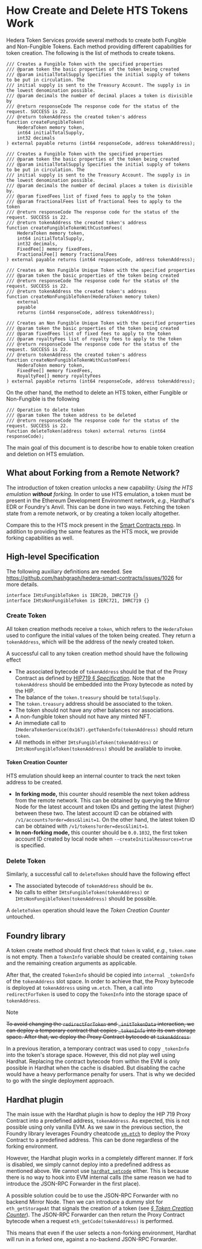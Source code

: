 # How Create and Delete HTS Tokens Work

Hedera Token Services provide several methods to create both Fungible and Non-Fungible Tokens.
Each method providing different capabilities for token creation.
The following is the list of methods to create tokens.

```solidity
/// Creates a Fungible Token with the specified properties
/// @param token the basic properties of the token being created
/// @param initialTotalSupply Specifies the initial supply of tokens to be put in circulation. The
/// initial supply is sent to the Treasury Account. The supply is in the lowest denomination possible.
/// @param decimals the number of decimal places a token is divisible by
/// @return responseCode The response code for the status of the request. SUCCESS is 22.
/// @return tokenAddress the created token's address
function createFungibleToken(
    HederaToken memory token,
    int64 initialTotalSupply,
    int32 decimals
) external payable returns (int64 responseCode, address tokenAddress);

/// Creates a Fungible Token with the specified properties
/// @param token the basic properties of the token being created
/// @param initialTotalSupply Specifies the initial supply of tokens to be put in circulation. The
/// initial supply is sent to the Treasury Account. The supply is in the lowest denomination possible.
/// @param decimals the number of decimal places a token is divisible by.
/// @param fixedFees list of fixed fees to apply to the token
/// @param fractionalFees list of fractional fees to apply to the token
/// @return responseCode The response code for the status of the request. SUCCESS is 22.
/// @return tokenAddress the created token's address
function createFungibleTokenWithCustomFees(
    HederaToken memory token,
    int64 initialTotalSupply,
    int32 decimals,
    FixedFee[] memory fixedFees,
    FractionalFee[] memory fractionalFees
) external payable returns (int64 responseCode, address tokenAddress);

/// Creates an Non Fungible Unique Token with the specified properties
/// @param token the basic properties of the token being created
/// @return responseCode The response code for the status of the request. SUCCESS is 22.
/// @return tokenAddress the created token's address
function createNonFungibleToken(HederaToken memory token)
    external
    payable
    returns (int64 responseCode, address tokenAddress);

/// Creates an Non Fungible Unique Token with the specified properties
/// @param token the basic properties of the token being created
/// @param fixedFees list of fixed fees to apply to the token
/// @param royaltyFees list of royalty fees to apply to the token
/// @return responseCode The response code for the status of the request. SUCCESS is 22.
/// @return tokenAddress the created token's address
function createNonFungibleTokenWithCustomFees(
    HederaToken memory token,
    FixedFee[] memory fixedFees,
    RoyaltyFee[] memory royaltyFees
) external payable returns (int64 responseCode, address tokenAddress);
```

On the other hand, the method to delete an HTS token, either Fungible or Non-Fungible is the following

```solidity
/// Operation to delete token
/// @param token The token address to be deleted
/// @return responseCode The response code for the status of the request. SUCCESS is 22.
function deleteToken(address token) external returns (int64 responseCode);
```

The main goal of this document is to describe how to enable token creation and deletion on HTS emulation.

## What about Forking from a Remote Network?

The introduction of token creation unlocks a new capability:
_Using the HTS emulation **without** forking._
In order to use HTS emulation, a token must be present in the Ethereum Development Environment network, _e.g._, Hardhat's EDR or Foundry's Anvil.
This can be done in two ways.
Fetching the token state from a remote network, or by creating a token locally altogether.

Compare this to the HTS mock present in the [Smart Contracts repo](https://github.com/hashgraph/hedera-smart-contracts/tree/main/test/foundry/mocks/hts-precompile).
In addition to providing the same features as the HTS mock, we provide forking capabilities as well.

## High-level Specification

The following auxiliary definitions are needed.
See <https://github.com/hashgraph/hedera-smart-contracts/issues/1026> for more details.

```solidity
interface IHtsFungibleToken is IERC20, IHRC719 {}
interface IHtsNonFungibleToken is IERC721, IHRC719 {}
```

### Create Token

All token creation methods receive a `token`, which refers to the `HederaToken` used to configure the initial values of the token being created.
They return a `tokenAddress`, which will be the address of the newly created token.

A successful call to any token creation method should have the following effect

- The associated bytecode of `tokenAddress` should be that of the Proxy Contract as defined by [HIP719 _&sect; Specification_](https://hips.hedera.com/hip/hip-719). Note that the `tokenAddress` should be embedded into the Proxy bytecode as noted by the HIP.
- The balance of the `token.treasury` should be `totalSupply`.
- The `token.treasury` address should be associated to the token.
- The token should not have any other balances nor associations.
- A non-fungible token should not have any minted NFT.
- An immediate call to `IHederaTokenService(0x167).getTokenInfo(tokenAddress)` should return `token`.
- All methods in either `IHtsFungibleToken(tokenAddress)` or `IHtsNonFungibleToken(tokenAddress)` should be available to invoke.

#### Token Creation Counter

HTS emulation should keep an internal counter to track the next token address to be created.

- **In forking mode,** this counter should resemble the next token address from the remote network. This can be obtained by querying the Mirror Node for the latest account and token IDs and getting the latest (higher) between these two. The latest account ID can be obtained with `/v1/accounts?order=desc&limit=1`. On the other hand, the latest token ID can be obtained with `/v1/tokens?order=desc&limit=1`.
- **In non-forking mode,** this counter should be `0.0.1032`, the first token account ID created by local node when `--createInitialResources=true` is specified.

### Delete Token

Similarly, a successful call to `deleteToken` should have the following effect

- The associated bytecode of `tokenAddress` should be `0x`.
- No calls to either `IHtsFungibleToken(tokenAddress)` or `IHtsNonFungibleToken(tokenAddress)` should be possible.

A `deleteToken` operation should leave the _Token Creation Counter_ untouched.

## Foundry library

A token create method should first check that `token` is valid, _e.g._, `token.name` is not empty.
Then a `TokenInfo` variable should be created containing `token` and the remaining creation arguments as applicable.

After that, the created `TokenInfo` should be copied into `internal _tokenInfo` of the `tokenAddress` slot space.
In order to achieve that, the Proxy bytecode is deployed at `tokenAddress` using `vm.etch`.
Then, a call into `redirectForToken` is used to copy the `TokenInfo` into the storage space of `tokenAddress`.

> [!NOTE]
>
> ~~To avoid changing the `redirectForToken` and `_initTokenData` interaction, we can deploy a temporary contract that copies `_tokenInfo` into its own storage space. After that, we deploy the Proxy Contract bytecode at `tokenAddress`.~~
>
> In a previous iteration, a temporary contract was used to copy `_tokenInfo` into the token's storage space.
> However, this did not play well using Hardhat.
> Replacing the contract bytecode from within the EVM is only possible in Hardhat when the cache is disabled.
> But disabling the cache would have a heavy performance penalty for users.
> That is why we decided to go with the single deployment approach.

## Hardhat plugin

The main issue with the Hardhat plugin is how to deploy the HIP 719 Proxy Contract into a predefined address, `tokenAddress`.
As expected, this is not possible using only vanilla EVM.
As we saw in the previous section, the Foundry library leverages Foundry cheatcode [`vm.etch`](https://book.getfoundry.sh/cheatcodes/etch) to deploy the Proxy Contract to a predefined address.
This can be done regardless of the forking environment.

However, the Hardhat plugin works in a completely different manner.
If fork is disabled, we simply cannot deploy into a predefined address as mentioned above.
We cannot use [`hardhat_setcode`](https://hardhat.org/hardhat-network/docs/reference#hardhat_setcode) either.
This is because there is no way to hook into EVM internal calls (the same reason we had to introduce the JSON-RPC Forwarder in the first place).

A possible solution could be to use the JSON-RPC Forwarder with no backend Mirror Node.
Then we can introduce a dummy slot for `eth_getStorageAt` that signals the creation of a token (see [_&sect; Token Creation Counter_](#token-creation-counter)).
The JSON-RPC Forwarder can then return the Proxy Contract bytecode when a request `eth_getCode(tokenAddress)` is performed.

This means that even if the user selects a non-forking environment,
Hardhat will run in a forked one, against a no-backend JSON-RPC Forwarder.
